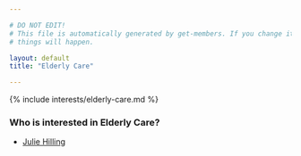 ```yaml
---

# DO NOT EDIT!
# This file is automatically generated by get-members. If you change it, bad
# things will happen.

layout: default
title: "Elderly Care"

---
```


{% include interests/elderly-care.md %}

### Who is interested in Elderly Care?


* [Julie Hilling](members/julie-hilling.html)
